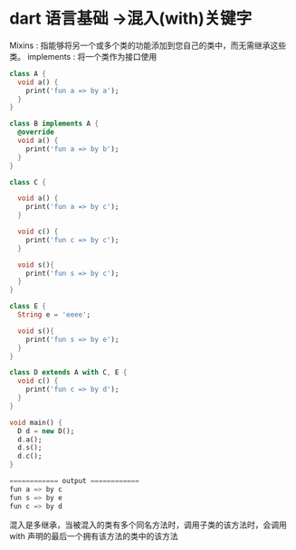 # dart 语言基础 ->混入(with)关键字



Mixins : 指能够将另一个或多个类的功能添加到您自己的类中，而无需继承这些类。
implements : 将一个类作为接口使用



```dart
class A {
  void a() {
    print('fun a => by a');
  }
}

class B implements A {
  @override
  void a() {
    print('fun a => by b');
  }
}

class C {

  void a() {
    print('fun a => by c');
  }

  void c() {
    print('fun c => by c');
  }

  void s(){
    print('fun s => by c');
  }
}

class E {
  String e = 'eeee';

  void s(){
    print('fun s => by e');
  }
}

class D extends A with C, E {
  void c() {
    print('fun c => by d');
  }
}

void main() {
  D d = new D();
  d.a();
  d.s();
  d.c();
}

============ output ============
fun a => by c
fun s => by e
fun c => by d
```

混入是多继承，当被混入的类有多个同名方法时，调用子类的该方法时，会调用 with 声明的最后一个拥有该方法的类中的该方法